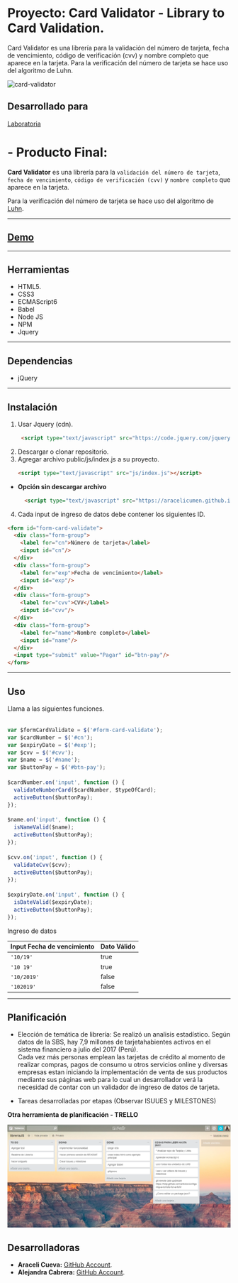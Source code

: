 
# Proyecto: Card Validator - Library to Card Validation.

Card Validator es una librería para la validación del número de tarjeta, fecha de vencimiento, código de verificación (cvv) y nombre completo que aparece en la tarjeta. Para la verificación del número de tarjeta se hace uso del algoritmo de Luhn.

![card-validator](https://user-images.githubusercontent.com/32307611/36379847-1b25a5c2-154e-11e8-94aa-7f99c20a7242.PNG)

## Desarrollado para 
[Laboratoria](http://laboratoria.la)

#  - Producto Final: 

**Card Validator** es una librería para la `validación del número de tarjeta`, `fecha de vencimiento`, `código de verificación (cvv)` y `nombre completo` que aparece en la tarjeta.  

Para la verificación del número de tarjeta se hace uso del algoritmo de [Luhn](https://es.wikipedia.org/wiki/Algoritmo_de_Luhn).

---
[Demo](https://aracelicumen.github.io/card-validator/public/)
---
---
## Herramientas
- HTML5.
- CSS3
- ECMAScript6
- Babel
- Node JS
- NPM 
- Jquery
---

## Dependencias
- jQuery
---
## Instalación  

1. Usar Jquery (cdn). 
   ```html
    <script type="text/javascript" src="https://code.jquery.com/jquery-3.2.1.min.js"></script>
    ```
2. Descargar o clonar repositorio.  
3. Agregar archivo public/js/index.js a su proyecto.  
    ```html
    <script type="text/javascript" src="js/index.js"></script>
    ```
* **Opción sin descargar archivo**  
  ```html
    <script type="text/javascript" src="https://aracelicumen.github.io/card-validator/public/js/index.js"></script>
    ```  

4. Cada input de ingreso de datos debe contener los siguientes ID.  

```html
<form id="form-card-validate">
  <div class="form-group">
    <label for="cn">Número de tarjeta</label>
    <input id="cn"/>
  </div>
  <div class="form-group">
    <label for="exp">Fecha de vencimiento</label>
    <input id="exp"/>
  </div>
  <div class="form-group">
    <label for="cvv">CVV</label>
    <input id="cvv"/>
  </div>
  <div class="form-group">
    <label for="name">Nombre completo</label>
    <input id="name"/>
  </div>
  <input type="submit" value="Pagar" id="btn-pay"/>
</form>
```  
---  

## Uso  

Llama a las siguientes funciones.  

```js
    
var $formCardValidate = $('#form-card-validate');
var $cardNumber = $('#cn');
var $expiryDate = $('#exp');
var $cvv = $('#cvv');
var $name = $('#name');
var $buttonPay = $('#btn-pay');

$cardNumber.on('input', function () {
  validateNumberCard($cardNumber, $typeOfCard);
  activeButton($buttonPay);
});

$name.on('input', function () {
  isNameValid($name);
  activeButton($buttonPay);
});

$cvv.on('input', function () {
  validateCvv($cvv);
  activeButton($buttonPay);
});

$expiryDate.on('input', function () {
  isDateValid($expiryDate);
  activeButton($buttonPay);
});
```  

Ingreso de datos  

| Input Fecha de vencimiento  |Dato  Válido|
| ---  |---|
| `'10/19'`      | true |
| `'10 19'`      | true      |
| `'10/2019'`    | false      |
| `'102019'`     | false     |
---


## Planificación  

* Elección de temática de librería:  Se realizó un analisis estadístico. Según datos de la SBS, hay 7,9 millones de tarjetahabientes activos en el sistema financiero a julio del 2017 (Perú).  
Cada vez más personas emplean las tarjetas de crédito al momento de realizar compras, pagos de consumo u otros servicios online y diversas empresas estan iniciando la implementación de venta de sus productos mediante sus páginas web para lo cual un desarrollador verá la necesidad de contar con un validador de ingreso de datos de tarjeta.  

* Tareas desarrolladas por etapas (Observar ISUUES y MILESTONES)


**Otra herramienta de planificación - TRELLO**

![](public/assets/img/trello.png)  
  
## Desarrolladoras

* **Araceli Cueva:** [GitHub Account](https://github.com/AraceliCumen).
* **Alejandra Cabrera:** [GitHub Account](https://github.com/AlejandraCP).  
